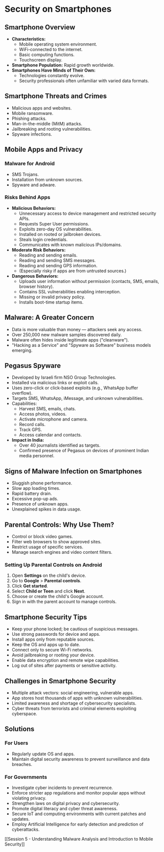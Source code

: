# Security on Smartphones

## Smartphone Overview
- **Characteristics:**
  - Mobile operating system environment.
  - WiFi-connected to the internet.
  - Basic computing functions.
  - Touchscreen display.
- **Smartphone Population:** Rapid growth worldwide.
- **Smartphones Have Minds of Their Own:**
  - Technologies constantly evolve.
  - Security professionals often unfamiliar with varied data formats.

## Smartphone Threats and Crimes
- Malicious apps and websites.
- Mobile ransomware.
- Phishing attacks.
- Man-in-the-middle (MitM) attacks.
- Jailbreaking and rooting vulnerabilities.
- Spyware infections.

## Mobile Apps and Privacy
### Malware for Android
- SMS Trojans.
- Installation from unknown sources.
- Spyware and adware.

### Risks Behind Apps
- **Malicious Behaviors:**
  - Unnecessary access to device management and restricted security APIs.
  - Requests Super User permissions.
  - Exploits zero-day OS vulnerabilities.
  - Installed on rooted or jailbroken devices.
  - Steals login credentials.
  - Communicates with known malicious IPs/domains.
- **Moderate Risk Behaviors:**
  - Reading and sending emails.
  - Reading and sending SMS messages.
  - Reading and sending GPS information.
  - (Especially risky if apps are from untrusted sources.)
- **Dangerous Behaviors:**
  - Uploads user information without permission (contacts, SMS, emails, browser history).
  - Contains SSL vulnerabilities enabling interception.
  - Missing or invalid privacy policy.
  - Installs boot-time startup items.

## Malware: A Greater Concern
- Data is more valuable than money — attackers seek any access.
- Over 250,000 new malware samples discovered daily.
- Malware often hides inside legitimate apps ("cleanware").
- "Hacking as a Service" and "Spyware as Software" business models emerging.

## Pegasus Spyware
- Developed by Israeli firm NSO Group Technologies.
- Installed via malicious links or exploit calls.
- Uses zero-click or click-based exploits (e.g., WhatsApp buffer overflow).
- Targets SMS, WhatsApp, iMessage, and unknown vulnerabilities.
- Capabilities:
  - Harvest SMS, emails, chats.
  - Access photos, videos.
  - Activate microphone and camera.
  - Record calls.
  - Track GPS.
  - Access calendar and contacts.
- **Impact in India:**
  - Over 40 journalists identified as targets.
  - Confirmed presence of Pegasus on devices of prominent Indian media personnel.

## Signs of Malware Infection on Smartphones
- Sluggish phone performance.
- Slow app loading times.
- Rapid battery drain.
- Excessive pop-up ads.
- Presence of unknown apps.
- Unexplained spikes in data usage.

## Parental Controls: Why Use Them?
- Control or block video games.
- Filter web browsers to show approved sites.
- Restrict usage of specific services.
- Manage search engines and video content filters.

### Setting Up Parental Controls on Android
1. Open **Settings** on the child's device.
2. Go to **Google** > **Parental controls**.
3. Click **Get started**.
4. Select **Child or Teen** and click **Next**.
5. Choose or create the child's Google account.
6. Sign in with the parent account to manage controls.

## Smartphone Security Tips
- Keep your phone locked; be cautious of suspicious messages.
- Use strong passwords for device and apps.
- Install apps only from reputable sources.
- Keep the OS and apps up to date.
- Connect only to secure Wi-Fi networks.
- Avoid jailbreaking or rooting your device.
- Enable data encryption and remote wipe capabilities.
- Log out of sites after payments or sensitive activity.

## Challenges in Smartphone Security
- Multiple attack vectors: social engineering, vulnerable apps.
- App stores host thousands of apps with unknown vulnerabilities.
- Limited awareness and shortage of cybersecurity specialists.
- Cyber threats from terrorists and criminal elements exploiting cyberspace.

## Solutions
### For Users
- Regularly update OS and apps.
- Maintain digital security awareness to prevent surveillance and data breaches.

### For Governments
- Investigate cyber incidents to prevent recurrence.
- Enforce stricter app regulations and monitor popular apps without violating privacy.
- Strengthen laws on digital privacy and cybersecurity.
- Promote digital literacy and cyber threat awareness.
- Secure IoT and computing environments with current patches and updates.
- Employ Artificial Intelligence for early detection and prediction of cyberattacks.

[[Session 5 - Understanding Malware Analysis and Introduction to Mobile Security]]